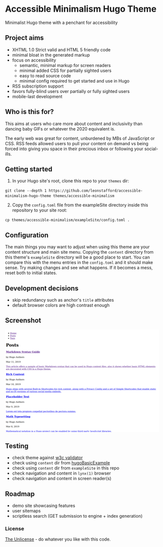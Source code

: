 # Accessible Minimalism Hugo Theme

Minimalist Hugo theme with a penchant for accessibility 

## Project aims

 - XHTML 1.0 Strict valid and HTML 5 friendly code
 - minimal bloat in the generated markup
 - focus on accessibility
   - semantic, minimal markup for screen readers
   - minimal added CSS for partially sighted users
   - easy to read source code
   - minimal config required to get started and use in Hugo
 - RSS subscription support
 - favors fully-blind users over partially or fully sighted users
 - mobile-last development 

## Who is this for?

This aims at users who care more about content and inclusivity than dancing baby
 GIFs or whatever the 2020 equivalent is.

The early web was great for content, unburdened by MBs of JavaScript or CSS.
 RSS feeds allowed users to pull your content on demand vs being forced into
 giving you space in their precious inbox or following your social-ills.

## Getting started

1. In your Hugo site's root, clone this repo to your `themes` dir:

`git clone --depth 1 https://github.com/leonstafford/accessible-minimalism-hugo-theme themes/accessible-minimalism`

2. Copy the `config.toml` file from the exampleSite directory inside this repository to your site root:

`cp themes/accessible-minimalism/exampleSite/config.toml .`

## Configuration

The main things you may want to adjust when using this theme are your content
 structure and main site menu. Copying the `content` directory from this theme's
 `exampleSite` directory will be a good place to start. You can compare this
 with the menu entries in the `config.toml` and it should make sense. Try making
 changes and see what happens. If it becomes a mess, reset both to initial 
 states.

## Development decisions

 - skip redundancy such as anchor's `title` attributes
 - default browser colors are high contrast enough

## Screenshot

[![Screenshot](/images/screenshot.png?cb=1234)](/images/screenshot.png)

## Testing

 - check theme against [w3c validator](https://validator.w3.org)
 - check using `content` dir from [hugoBasicExample](https://github.com/gohugoio/hugoBasicExample)
 - check using `content` dir from `exampleSite` in this repo
 - check navigation and content in `lynx(1)` browser
 - check navigation and content in screen reader(s)

## Roadmap

 - demo site showcasing features
 - user sitemaps
 - scriptless search (GET submission to engine + index generation)

### License

[The Unlicense](https://unlicense.org) - do whatever you like with this code.
